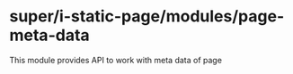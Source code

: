 # super/i-static-page/modules/page-meta-data

This module provides API to work with meta data of page
